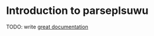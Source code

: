 # Introduction to parseplsuwu

TODO: write [great documentation](http://jacobian.org/writing/what-to-write/)
